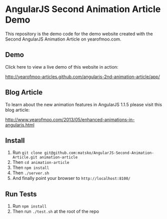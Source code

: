 # AngularJS Second Animation Article Demo

This repository is the demo code for the demo website created with the Second AngularJS Animation Article on yearofmoo.com.

## Demo

Click here to view a live demo of this website in action:

http://yearofmoo-articles.github.com/angularjs-2nd-animation-article/app/


## Blog Article

To learn about the new animation features in AngularJS 1.1.5 please visit this blog article:

http://www.yearofmoo.com/2013/05/enhanced-animations-in-angularjs.html

## Install
1. Run `git clone git@github.com:matsko/AngularJS-Second-Animation-Article.git animation-article`
2. Then `cd animation-article`
3. Then `npm install`
4. Then `./server.sh`
5. And finally point your browser to `http://localhost:8100/`

## Run Tests
1. Run `npm install`
2. Then run `./test.sh` at the root of the repo
